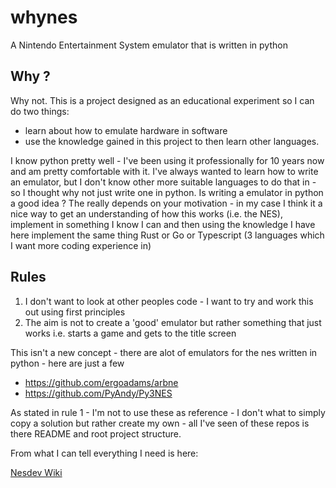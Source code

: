 # whynes

A Nintendo Entertainment System emulator that is written in python

## Why ?

Why not. This is a project designed as an educational experiment so I can do two things:

* learn about how to emulate hardware in software
* use the knowledge gained in this project to then learn other languages.

I know python pretty well - I've been using it professionally for 10 years now and am
pretty comfortable with it. I've always wanted to learn how to write an emulator,
but I don't know other more suitable languages to do that in - so I thought why not
just write one in python. Is writing a emulator in python a good idea ? The really depends
on your motivation - in my case I think it a nice way to get an understanding of how this
works (i.e. the NES), implement in something I know I can and then using the knowledge I
have here implement the same thing Rust or Go or Typescript (3 languages which I want more
coding experience in)

## Rules

1. I don't want to look at other peoples code - I want to try and work this out using first principles
2. The aim is not to create a 'good' emulator but rather something that just works i.e. starts a game and gets to the title screen

This isn't a new concept - there are alot of emulators for the nes written in python - here are just a few

* https://github.com/ergoadams/arbne
* https://github.com/PyAndy/Py3NES

As stated in rule 1 - I'm not to use these as reference - I don't what to simply copy a solution
but rather create my own - all I've seen of these repos is there README and root project structure.

From what I can tell everything I need is here:

[Nesdev Wiki](http://wiki.nesdev.com/w/index.php/Nesdev_Wiki)
